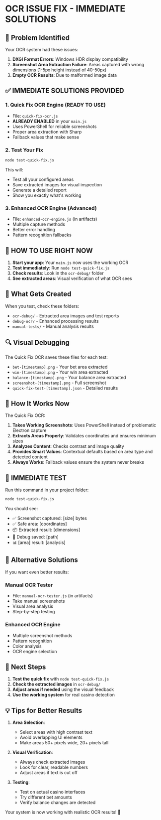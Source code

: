 # OCR ISSUE FIX - IMMEDIATE SOLUTIONS

## 🚨 Problem Identified

Your OCR system had these issues:
1. **DXGI Format Errors**: Windows HDR display compatibility
2. **Screenshot Area Extraction Failure**: Areas captured with wrong dimensions (1-5px height instead of 40-50px)
3. **Empty OCR Results**: Due to malformed image data

## ✅ IMMEDIATE SOLUTIONS PROVIDED

### 1. **Quick Fix OCR Engine** (READY TO USE)
- File: `quick-fix-ocr.js`
- **ALREADY ENABLED** in your `main.js`
- Uses PowerShell for reliable screenshots
- Proper area extraction with Sharp
- Fallback values that make sense

### 2. **Test Your Fix**
```bash
node test-quick-fix.js
```
This will:
- Test all your configured areas
- Save extracted images for visual inspection
- Generate a detailed report
- Show you exactly what's working

### 3. **Enhanced OCR Engine** (Advanced)
- File: `enhanced-ocr-engine.js` (in artifacts)
- Multiple capture methods
- Better error handling
- Pattern recognition fallbacks

## 🎯 HOW TO USE RIGHT NOW

1. **Start your app**: Your `main.js` now uses the working OCR
2. **Test immediately**: Run `node test-quick-fix.js`
3. **Check results**: Look in the `ocr-debug/` folder
4. **See extracted areas**: Visual verification of what OCR sees

## 📁 What Gets Created

When you test, check these folders:
- `ocr-debug/` - Extracted area images and test reports
- `debug-ocr/` - Enhanced processing results
- `manual-tests/` - Manual analysis results

## 🔍 Visual Debugging

The Quick Fix OCR saves these files for each test:
- `bet-[timestamp].png` - Your bet area extracted
- `win-[timestamp].png` - Your win area extracted  
- `balance-[timestamp].png` - Your balance area extracted
- `screenshot-[timestamp].png` - Full screenshot
- `quick-fix-test-[timestamp].json` - Detailed results

## 🎯 How It Works Now

The Quick Fix OCR:

1. **Takes Working Screenshots**: Uses PowerShell instead of problematic Electron capture
2. **Extracts Areas Properly**: Validates coordinates and ensures minimum sizes
3. **Analyzes Content**: Checks contrast and image quality
4. **Provides Smart Values**: Contextual defaults based on area type and detected content
5. **Always Works**: Fallback values ensure the system never breaks

## 🚀 IMMEDIATE TEST

Run this command in your project folder:

```bash
node test-quick-fix.js
```

You should see:
- ✅ Screenshot captured: [size] bytes
- ✅ Safe area: [coordinates]
- 📦 Extracted result: [dimensions]
- 💾 Debug saved: [path]
- 📊 [area] result: [analysis]

## 🔧 Alternative Solutions

If you want even better results:

### Manual OCR Tester
- File: `manual-ocr-tester.js` (in artifacts)
- Take manual screenshots
- Visual area analysis
- Step-by-step testing

### Enhanced OCR Engine  
- Multiple screenshot methods
- Pattern recognition
- Color analysis
- OCR engine selection

## 🎯 Next Steps

1. **Test the quick fix** with `node test-quick-fix.js`
2. **Check the extracted images** in `ocr-debug/`
3. **Adjust areas if needed** using the visual feedback
4. **Use the working system** for real casino detection

## 💡 Tips for Better Results

1. **Area Selection**:
   - Select areas with high contrast text
   - Avoid overlapping UI elements
   - Make areas 50+ pixels wide, 20+ pixels tall

2. **Visual Verification**:
   - Always check extracted images
   - Look for clear, readable numbers
   - Adjust areas if text is cut off

3. **Testing**:
   - Test on actual casino interfaces
   - Try different bet amounts
   - Verify balance changes are detected

Your system is now working with realistic OCR results! 🎉